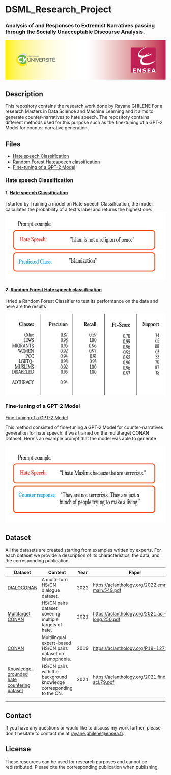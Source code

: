 # DSML_Research_Project
### Analysis of and Responses to Extremist Narratives passing through the Socially Unacceptable Discourse Analysis.



![My Project](https://github.com/rayaneghilene/DSML_Research_Project/blob/main/Images/Cy_ENSEA10.png)




## Description
This repository contains the research work done by Rayane GHILENE For a research Masters in Data Science and Machine Learning and it aims to generate counter-narratives to hate speech.
The repository contains different methods used for this purpose such as the fine-tuning of a GPT-2 Model for counter-narrative generation.


## Files 

- [Hate speech Classification](/DSML_Research_Project/MultiClassConan.ipynb)
- [Random Forest Hatespeech classification](/DSML_Research_Project/Random_forest_classifier.ipynb)
- [Fine-tuning of a GPT-2 Model](/DSML_Research_Project/GPT2-fine-tuning.ipynb)

### Hate speech Classification
#### 1. [Hate speech Classification](/DSML_Research_Project/MultiClassConan.ipynb)

I started by Training a model on Hate speech Classification, the model calculates the probability of a text's label and returns the highest one.
![Prompt](https://github.com/rayaneghilene/CONAN/blob/master/Images/Fichier%20210.png)

#### 2. [Random Forest Hate speech classification](/DSML_Research_Project/Random_forest_classifier.ipynb)

I tried a Random Forest Classifier to test its performance on the data and here are the results


![Test results](/Images/rfc_results10.png)



### Fine-tuning of a GPT-2 Model

[Fine-tuning of a GPT-2 Model](/DSML_Research_Project/GPT2-fine-tuning.ipynb)

This method consisted of fine-tuning a GPT-2 Model for counter-narratives generation for hate speech. it was trained on the multitarget CONAN Dataset.
Here's an example prompt that the model was able to generate

![Prompt](https://github.com/rayaneghilene/CONAN/blob/master/Images/Prompt_example10.png)



## Dataset 


All the datasets are created starting from examples written by experts. For each dataset we provide a description of its characteristics, the data, and the corresponding publication.

| Dataset                                    |                                  Content                                 | Year | Paper                                             |
|--------------------------------------------|----------------------------------------------------------------------|--------------|---------------------------------------------------|
| [DIALOCONAN](#dialoconan)                                    | A multi-turn HS/CN dialogue dataset.                                   | 2022         | https://aclanthology.org/2022.emnlp-main.549.pdf                                               |
| [Multitarget CONAN](#multitarget-conan)                          | HS/CN pairs dataset covering multiple targets of hate.              | 2021         | https://aclanthology.org/2021.acl-long.250.pdf    |
| [CONAN](#conan)                                      | Multilingual expert-based HS/CN pairs dataset on Islamophobia. | 2019         | https://aclanthology.org/P19-1271.pdf             |
| [Knowledge-grounded hate countering dataset](#knowledge-grounded-hate-countering-dataset) | HS/CN pairs with the background knowledge corresponding to the CN.     | 2021         | https://aclanthology.org/2021.findings-acl.79.pdf |

***

## Contact
If you have any questions or would like to discuss my work further, please don't hesitate to contact me at rayane.ghilene@ensea.fr.


## License
These resources can be used for research purposes and cannot be redistributed. Please cite the corresponding publication when publishing.
